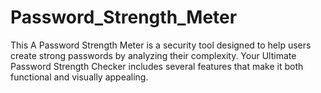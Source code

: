 # Password_Strength_Meter
 This A Password Strength Meter is a security tool designed to help users create strong passwords by analyzing their complexity. Your Ultimate Password Strength Checker includes several features that make it both functional and visually appealing.
